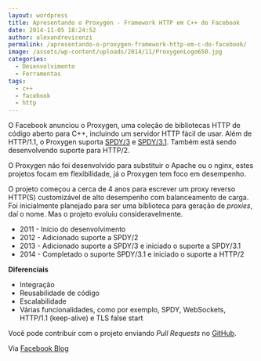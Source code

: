 ```yaml
---
layout: wordpress
title: Apresentando o Proxygen - Framework HTTP em C++ do Facebook
date: 2014-11-05 18:24:52
author: alexandrevicenzi
permalink: /apresentando-o-proxygen-framework-http-em-c-do-facebook/
image: /assets/wp-content/uploads/2014/11/ProxygenLogo650.jpg
categories:
  - Desenvolvimento
  - Ferramentas
tags:
  - c++
  - facebook
  - http
---
```


O Facebook anunciou o Proxygen, uma coleção de bibliotecas HTTP de código aberto para C++, incluindo um servidor HTTP fácil de usar. Além de HTTP/1.1, o Proxygen suporta <a href="http://www.chromium.org/spdy/spdy-protocol/spdy-protocol-draft3">SPDY/3</a> e <a href="http://www.chromium.org/spdy/spdy-protocol/spdy-protocol-draft3-1">SPDY/3.1</a>. Também está sendo desenvolvendo suporte para HTTP/2.

O Proxygen não foi desenvolvido para substituir o Apache ou o nginx, estes projetos focam em flexibilidade, já o Proxygen tem foco em desempenho.

O projeto começou a cerca de 4 anos para escrever um proxy reverso HTTP(S) customizável de alto desempenho com balanceamento de carga. Foi inicialmente planejado para ser uma biblioteca para geração de <i>proxies</i>, daí o nome. Mas o projeto evoluiu consideravelmente.
<ul>
	<li>2011 - Início do desenvolvimento</li>
	<li>2012 - Adicionado suporte a SPDY/2</li>
	<li>2013 - Adicionado suporte a SPDY/3 e iniciado o suporte a SPDY/3.1</li>
	<li>2014 - Completado o suporte SPDY/3.1 e iniciado o suporte a HTTP/2</li>
</ul>
<strong>Diferenciais</strong>
<ul>
	<li>Integração</li>
	<li>Reusabilidade de código</li>
	<li>Escalabilidade</li>
	<li>Várias funcionalidades, como por exemplo, SPDY, WebSockets, HTTP/1.1 (keep-alive) e TLS false start</li>
</ul>
Você pode contribuir com o projeto enviando <i>Pull Requests</i> no <a href="https://github.com/facebook/proxygen">GitHub</a>.

Via <a href="https://code.facebook.com/posts/1503205539947302/introducing-proxygen-facebook-s-c-http-framework/">Facebook Blog</a>